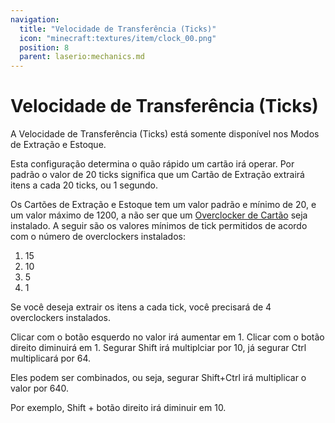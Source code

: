 ```yaml
---
navigation:
  title: "Velocidade de Transferência (Ticks)"
  icon: "minecraft:textures/item/clock_00.png"
  position: 8
  parent: laserio:mechanics.md
---
```


# Velocidade de Transferência (Ticks)

A Velocidade de Transferência  (Ticks) está somente disponível nos Modos de Extração e Estoque.

Esta configuração determina o quão rápido um cartão irá operar. Por padrão o valor de 20 ticks significa que um Cartão de Extração extrairá itens a cada 20 ticks, ou 1 segundo.

Os Cartões de Extração e Estoque tem um valor padrão e mínimo de 20, e um valor máximo de 1200, a não ser que um [Overclocker de Cartão](./overclocker_card.md) seja instalado. A seguir são os valores mínimos de tick permitidos de acordo com o número de overclockers instalados:
1. 15
2. 10
3. 5
4. 1

Se você deseja extrair os itens a cada tick, você precisará de 4 overclockers instalados.

Clicar com o botão esquerdo no valor irá aumentar em 1. Clicar com o botão direito diminuirá em 1. Segurar Shift irá multiplciar por 10, já segurar Ctrl multiplicará por 64.

Eles podem ser combinados, ou seja, segurar Shift+Ctrl irá multiplicar o valor por 640.

Por exemplo, Shift + botão direito irá diminuir em 10.


